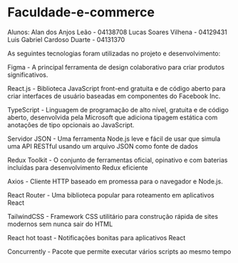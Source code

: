 # Faculdade-e-commerce
Alunos: Alan dos Anjos Leão - 04138708
Lucas Soares Vilhena - 04129431
Luis Gabriel Cardoso Duarte - 04131370

As seguintes tecnologias foram utilizadas no projeto e desenvolvimento:

Figma - A principal ferramenta de design colaborativo para criar produtos significativos.

React.js - Biblioteca JavaScript front-end gratuita e de código aberto para criar interfaces de usuário baseadas em componentes do Facebook Inc.

TypeScript - Linguagem de programação de alto nível, gratuita e de código aberto, desenvolvida pela Microsoft que adiciona tipagem estática com anotações de tipo opcionais ao JavaScript.

Servidor JSON - Uma ferramenta Node.js leve e fácil de usar que simula uma API RESTful usando um arquivo JSON como fonte de dados

Redux Toolkit - O conjunto de ferramentas oficial, opinativo e com baterias incluídas para desenvolvimento Redux eficiente

Axios - Cliente HTTP baseado em promessa para o navegador e Node.js.

React Router - Uma biblioteca popular para roteamento em aplicativos React

TailwindCSS - Framework CSS utilitário para construção rápida de sites modernos sem nunca sair do HTML

React hot toast - Notificações bonitas para aplicativos React

Concurrently - Pacote que permite executar vários scripts ao mesmo tempo
